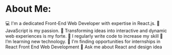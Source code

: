 # About Me: 

💻 I'm a dedicated Front-End Web Developer with expertise in React.js.
🌟 JavaScript is my passion.
🚀 Transforming ideas into interactive and dynamic web experiences is my forte.
📝 I regularly write code to increase my skill
🌱 I’m learning new technology.
📖 I'm finding opportunities for internships in React Front End Web Development
💬 Ask me about React and design idea
